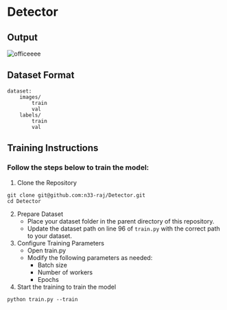 # Detector


## Output
![officeeee](https://github.com/user-attachments/assets/318e5536-11b8-4e56-acd2-33bc7fce2d26)

## Dataset Format
```
dataset:
    images/
        train
        val
    labels/
        train
        val
```

## Training Instructions
### Follow the steps below to train the model:
1) Clone the Repository
```
git clone git@github.com:n33-raj/Detector.git
cd Detector
```
2) Prepare Dataset
   - Place your dataset folder in the parent directory of this repository.
   - Update the dataset path on line 96 of ```train.py``` with the correct path to your dataset.
3) Configure Training Parameters
   - Open train.py
   - Modify the following parameters as needed:
       - Batch size
       - Number of workers
       - Epochs
4) Start the training to train the model 
```
python train.py --train
```
